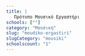 ```yaml
---
title: |
   Πρότυπο Μουσικό Εργαστήρι
schools: [""]
category: "Μουσική"
slug: "moudiko-ergastiri"
slugCategory: "mousiki"
schoolscount: "1"
---
```


